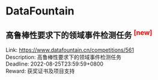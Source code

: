 # DataFountain



## 高鲁棒性要求下的领域事件检测任务 <sup style="color:red">[new]<sup>  

Link: https://www.datafountain.cn/competitions/561  
Description: 高鲁棒性要求下的领域事件检测任务  
Deadline: 2022-08-25T23:59:59+0800  
Reward: 获奖证书及项目支持  

